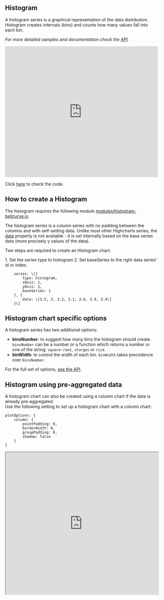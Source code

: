 Histogram
---------

A histogram series is a graphical representation of the data distribution. Histogram creates intervals (bins) and counts how many values fall into each bin.

_For more detailed samples and documentation check the [API](http://api.highcharts.com/highcharts/plotOptions.histogram)._

<iframe width="320" height="240" style="width: 100%; height: 432px; border: none;" src=https://www.highcharts.com/samples/view.php?path=highcharts/demo/histogram></iframe>

Click [here](https://jsfiddle.net/gh/get/library/pure/highcharts/highcharts/tree/master/samples/highcharts/demo/histogram/) to check the code.

How to create a Histogram
-------------------------

The histogram requires the following module [modules/histogram-bellcurve.js](https://code.highcharts.com/modules/histogram-bellcurve.js).

The histogram series is a column series with no padding between the columns and with self-setting data. Unlike most other Highcharts series, the [data](http://api.highcharts.com/highcharts/series.histogram) property is not available - it is set internally based on the base series data (more precisely y values of the data).

Two steps are required to create an Histogram chart:

1\. Set the series type to histogram 2. Set baseSeries to the right data series’ id or index.

    
        series: \[{
            type: histogram,
            xAxis: 1,
            yAxis: 1,
            baseSeries: 1
        }, {
            data: \[3.5, 3, 3.2, 3.1, 3.6, 3.9, 3.4\]
        }\]
    

Histogram chart specific options
--------------------------------

A histogram series has two additional options:

*   **binsNumber**: to suggest how many bins the histogram should create. `binsNumber` can be a number or a function which returns a number or one of the string: `square-root`, `sturges` or `rice`.
*   **binWidth**: to control the width of each bin. `binWidth` takes precedence over `binsNumber`.

For the full set of options, [see the API](http://api.highcharts.com/highcharts/plotOptions.histogram).

Histogram using pre-aggregated data
-----------------------------------

A histogram chart can also be created using a column chart if the data is already pre-aggregated.  
Use the following setting to set up a histogram chart with a column chart:

    
    plotOptions: {
        column: {
            pointPadding: 0,
            borderWidth: 0,
            groupPadding: 0,
            shadow: false
        }
    }

<iframe width="100%" height="470" style="null" src=https://jsfiddle.net/mushigh/18b1vun9/5/embedded/result></iframe>

